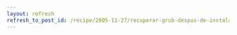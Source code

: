 ```yaml
---
layout: refresh
refresh_to_post_id: /recipe/2005-11-27/recuperar-grub-despus-de-instalar-windows
---
```

